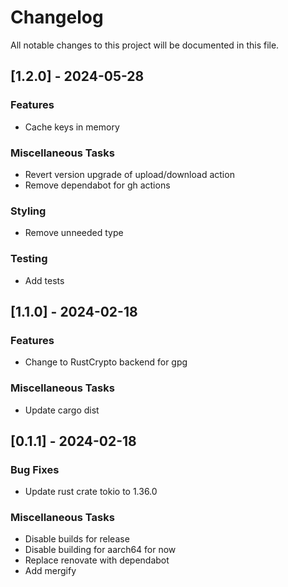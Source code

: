 # Changelog

All notable changes to this project will be documented in this file.

## [1.2.0] - 2024-05-28

### Features

- Cache keys in memory

### Miscellaneous Tasks

- Revert version upgrade of upload/download action
- Remove dependabot for gh actions

### Styling

- Remove unneeded type

### Testing

- Add tests

<!-- generated by git-cliff -->
## [1.1.0] - 2024-02-18

### Features

- Change to RustCrypto backend for gpg

### Miscellaneous Tasks

- Update cargo dist

<!-- generated by git-cliff -->
## [0.1.1] - 2024-02-18

### Bug Fixes

- Update rust crate tokio to 1.36.0

### Miscellaneous Tasks

- Disable builds for release
- Disable building for aarch64 for now
- Replace renovate with dependabot
- Add mergify

<!-- generated by git-cliff -->
